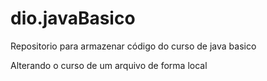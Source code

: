 # dio.javaBasico
Repositorio para armazenar código do curso de java basico

Alterando o curso de um arquivo de forma local 
